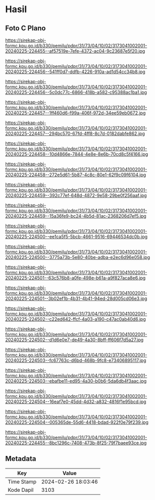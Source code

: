 # Hasil

## Foto C Plano

https://sirekap-obj-formc.kpu.go.id/b330/pemilu/pdpr/31/73/04/10/02/3173041002001-20240225-224455--af57519e-7efe-4372-ac04-9c23687e5f20.jpg

https://sirekap-obj-formc.kpu.go.id/b330/pemilu/pdpr/31/73/04/10/02/3173041002001-20240225-224456--541ff0d7-ddfb-4226-910a-ad1d54cc34b8.jpg

https://sirekap-obj-formc.kpu.go.id/b330/pemilu/pdpr/31/73/04/10/02/3173041002001-20240225-224456--5c0dc77c-6866-418b-a582-c95388ac1ba1.jpg

https://sirekap-obj-formc.kpu.go.id/b330/pemilu/pdpr/31/73/04/10/02/3173041002001-20240225-224457--1ff460d6-f99a-406f-972d-34ee59eb0672.jpg

https://sirekap-obj-formc.kpu.go.id/b330/pemilu/pdpr/31/73/04/10/02/3173041002001-20240225-224457--294bc570-67fd-4ff8-8c7d-0182dabfe862.jpg

https://sirekap-obj-formc.kpu.go.id/b330/pemilu/pdpr/31/73/04/10/02/3173041002001-20240225-224458--10d4866e-7844-4e8e-8e6b-70cd8c5f4166.jpg

https://sirekap-obj-formc.kpu.go.id/b330/pemilu/pdpr/31/73/04/10/02/3173041002001-20240225-224458--272e5d61-5b87-4c8c-80e1-62f9c09f6104.jpg

https://sirekap-obj-formc.kpu.go.id/b330/pemilu/pdpr/31/73/04/10/02/3173041002001-20240225-224459--392c77ef-648d-4872-9e58-29be0f256aaf.jpg

https://sirekap-obj-formc.kpu.go.id/b330/pemilu/pdpr/31/73/04/10/02/3173041002001-20240225-224459--15a36fe9-bc24-4b5d-81ac-2368206d7ef5.jpg

https://sirekap-obj-formc.kpu.go.id/b330/pemilu/pdpr/31/73/04/10/02/3173041002001-20240225-224500--ee1ca5f5-5bcb-4661-9516-69446534dc0b.jpg

https://sirekap-obj-formc.kpu.go.id/b330/pemilu/pdpr/31/73/04/10/02/3173041002001-20240225-224500--3775a73b-5e80-40be-adba-e2ec6d96e058.jpg

https://sirekap-obj-formc.kpu.go.id/b330/pemilu/pdpr/31/73/04/10/02/3173041002001-20240225-224501--63c576b8-a0fe-498e-b61a-a9f827aca8e6.jpg

https://sirekap-obj-formc.kpu.go.id/b330/pemilu/pdpr/31/73/04/10/02/3173041002001-20240225-224501--3b02ef1b-4b31-4b41-94ed-28d005cd06e3.jpg

https://sirekap-obj-formc.kpu.go.id/b330/pemilu/pdpr/31/73/04/10/02/3173041002001-20240225-224502--c22ed642-ffcf-4a03-a190-c47ac0ab40d6.jpg

https://sirekap-obj-formc.kpu.go.id/b330/pemilu/pdpr/31/73/04/10/02/3173041002001-20240225-224502--d1d6e0e7-de49-4a30-8bff-ff606f7d5a27.jpg

https://sirekap-obj-formc.kpu.go.id/b330/pemilu/pdpr/31/73/04/10/02/3173041002001-20240225-224503--fc67763c-d6bd-468b-9fc8-e73406895117.jpg

https://sirekap-obj-formc.kpu.go.id/b330/pemilu/pdpr/31/73/04/10/02/3173041002001-20240225-224503--ebafbe11-ed95-4a30-b0b6-5da6db4f3aac.jpg

https://sirekap-obj-formc.kpu.go.id/b330/pemilu/pdpr/31/73/04/10/02/3173041002001-20240225-224504--16eaf7e0-45dd-4d32-a832-4816f1e95bcd.jpg

https://sirekap-obj-formc.kpu.go.id/b330/pemilu/pdpr/31/73/04/10/02/3173041002001-20240225-224504--005365de-55d6-4418-bdad-922f0e79f239.jpg

https://sirekap-obj-formc.kpu.go.id/b330/pemilu/pdpr/31/73/04/10/02/3173041002001-20240225-224455--8bc1296c-7408-473b-8f25-79f7baee93ce.jpg


## Metadata

| Key        | Value               |
| ---------- | ------------------- |
| Time Stamp | 2024-02-26 18:03:46 |
| Kode Dapil | 3103                |



